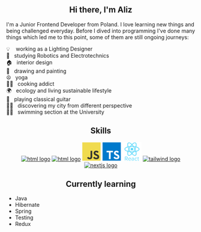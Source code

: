 <div align="center">
<h2 align="center">Hi there, I'm Aliz </h2>
</div>

I'm a Junior Frontend Developer from Poland. I love learning new things and being challenged everyday.
Before I dived into programming I've done many things which led me to this point, some of them are still ongoing journeys:
 
💡  &nbsp;&nbsp; working as a Lighting Designer <br>
🤖 &nbsp; studying Robotics and Electrotechnics <br>
🏠  &nbsp; interior design <br>
🎨 &nbsp; drawing and painting <br>
☮️ &nbsp; yoga <br>
👩‍🍳 &nbsp; cooking addict <br>
🌍 &nbsp; ecology and living sustainable lifestyle <br>
🎸 &nbsp; playing classical guitar <br>
🚴‍♀️ &nbsp; discovering my city from different perspective <br>
🏊‍♀️ &nbsp; swimming section at the University <br>

<h2 align="center">Skills</h2>
<div align="center">

<a href="https://developer.mozilla.org/en-US/docs/Web/HTML"><img alt="html logo" width="50" height="50" src="https://www.svgrepo.com/show/183637/html5.svg"></img></a>
<a href="https://developer.mozilla.org/en-US/docs/Web/CSS"><img alt="html logo" width="50" height="50" src="https://juststickers.in/wp-content/uploads/2014/05/CSS3-Mark-Shape-Cut.png"></img></a>
<a href="https://developer.mozilla.org/en-US/docs/Web/JavaScript"><img alt="javascript logo" width="50" height="50" src="https://raw.githubusercontent.com/devicons/devicon/master/icons/javascript/javascript-original.svg"></img></a>
<a href="https://www.typescriptlang.org/"><img alt="typescript logo" width="50" height="50"  src="https://raw.githubusercontent.com/devicons/devicon/master/icons/typescript/typescript-original.svg"></img></a>
<a href="https://reactjs.org/"><img alt="react logo" width="50" height="50" src="https://raw.githubusercontent.com/devicons/devicon/master/icons/react/react-original-wordmark.svg"></img></a>
<a href="https://tailwindcss.com/"><img alt="tailwind logo" width="50" height="50" src="https://personal-portfolio-eight-steel.vercel.app/_next/image?url=https%3A%2F%2Favatars.githubusercontent.com%2Fu%2F67109815%3Fs%3D280%26v%3D4&w=1920&q=75"></img></a>
<a href="https://nextjs.org/"><img alt="nextjs logo" width="50" height="50" src="https://personal-portfolio-eight-steel.vercel.app/_next/image?url=https%3A%2F%2Fseeklogo.com%2Fimages%2FN%2Fnext-js-icon-logo-EE302D5DBD-seeklogo.com.png&w=1920&q=75"></img></a>
</div>


<h2 align="center">Currently learning</h2>
<div align="center">
</div>
 <ul>
  <li>Java</li>
  <li>Hibernate</li>
  <li>Spring</li>
  <li>Testing</li>
  <li>Redux </li>
 </ul>
